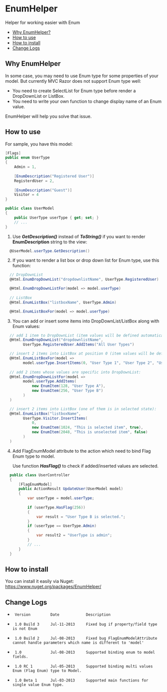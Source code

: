 EnumHelper
==========
Helper for working easier with Enum

 * [Why EnumHelper?](#why-enumhelper)
 * [How to use](#how-to-use)
 * [How to install](#how-to-install)
 * [Change Logs](#change-logs)
 
Why EnumHelper
------------
In some case, you may need to use Enum type for some properties of your model. But currently MVC Razor does not support Enum type well:
+ You need to create SelectList for Enum type before render a DropDownList or ListBox.
+ You need to write your own function to change display name of an Enum value.

EnumHelper will help you solve that issue.

How to use
------------
For sample, you have this model:

```csharp
[Flags]
public enum UserType
{
    Admin = 1,
 
    [EnumDescription("Registered User")]
    RegisterdUser = 2,
 
    [EnumDescription("Guest")]
    Visitor = 4
}

public class UserModel
{
    public UserType userType { get; set; }
    // ...
}
```

1. Use ___GetDescription()___ instead of ___ToString()___ if you want to render __EnumDescription__ string to the view:
```csharp
  @UserModel.userType.GetDescription()
```

2. If you want to render a list box or drop down list for Enum type, use this function:
```csharp
  // DropDownList
  @Html.EnumDropDownList("dropdownlistName", UserType.RegisteredUser)

  @Html.EnumDropDownListFor(model => model.userType)
  
  // ListBox
  @Html.EnumListBox("listboxName", UserType.Admin)

  @Html.EnumListBoxFor(model => model.userType)
```

3. You can add or insert some items into DropDownList/ListBox along with Enum values:
```csharp
  // add 1 item to DropDownList (item values will be defined automatically)
  @Html.EnumDropDownList("dropdownlistName",
        UserType.RegisteredUser.AddItems("All User Types")

  // insert 2 items into ListBox at position 0 (item values will be defined automatically)
  @Html.EnumListBoxFor(model =>
        model.userType.InsertItems(0, "User Type 1", "User Type 2", "User Type 3"))
  
  // add 2 items whose values are specific into DropDownList:
  @Html.EnumDropDownListFor(model =>
        model.userType.AddItems(
            new EnumItem(128, "User Type A"),
            new EnumItem(256, "User Type B")
        )
  )

  // insert 2 items into ListBox (one of them is in selected state):
  @Html.EnumListBox("listboxName",
        UserType.Visitor.InsertItems(
            0,
            new EnumItem(1024, "This is selected item", true),
            new EnumItem(2048, "This is unselected item", false)
        )
  )
```

4. Add FlagEnumModel attribute to the action which need to bind Flag Enum type to model.

   Use function ___HasFlag()___ to check if added/inserted values are selected.
```csharp
  public class UserController
  {
      [FlagEnumModel]
      public ActionResult UpdateUser(UserModel model)
      {
          var userType = model.userType;
          
          if (userType.HasFlag(256))
          {
              var result = "User Type B is selected.";
          }
          if (userType == UserType.Admin)
          {
              var result2 = "UserType is admin";
          }
          // ...
      }
  }
```

How to install
------------
You can install it easily via Nuget: https://www.nuget.org/packages/EnumHelper/

Change Logs
------------
 *      Version     	Date            Description
 
 *      1.0 Build 3		Jul-11-2013     Fixed bug if property/field type is not Enum
 *      1.0 Build 2		Jul-08-2013     Fixed bug FlagEnumModelAttribute cannot handle parameters which name is different to 'model'
 *      1.0				Jul-08-2013     Supported binding enum to model fields.
 *      1.0 RC 1		Jul-05-2013     Supported binding multi values Enum (Flag Enum) type to Model.
 *      1.0 Beta 1		Jul-03-2013     Supported main functions for single value Enum type.
